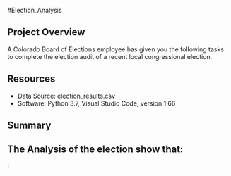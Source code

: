 #Election_Analysis

## Project Overview
A Colorado Board of Elections employee has given you the following tasks to complete the election audit of a recent local congressional election.


## Resources
- Data Source: election_results.csv
- Software: Python 3.7, Visual Studio Code, version 1.66

## Summary
The Analysis of the election show that:
-
i
